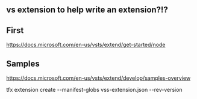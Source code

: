 ## vs extension to help write an extension?!?

## First

https://docs.microsoft.com/en-us/vsts/extend/get-started/node

## Samples

https://docs.microsoft.com/en-us/vsts/extend/develop/samples-overview

tfx extension create --manifest-globs vss-extension.json --rev-version